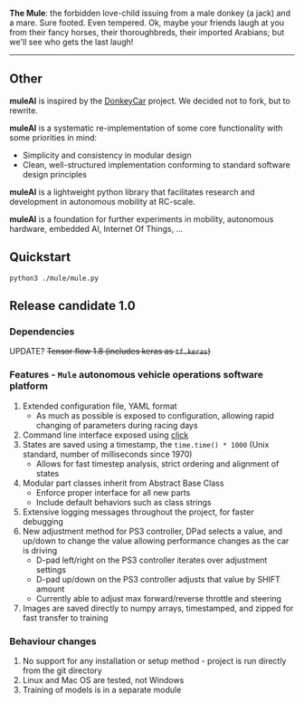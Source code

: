 **The Mule**: the forbidden love-child issuing from a male donkey (a jack) and a mare. Sure footed. Even tempered. Ok, maybe your friends laugh at you from their fancy horses, their thoroughbreds, their imported Arabians; but we'll see who gets the last laugh!

---

## Other
**muleAI** is inspired by the [DonkeyCar](http://www.donkeycar.com/) project. We decided not to fork, but to rewrite.

**muleAI** is a systematic re-implementation of some core functionality with some priorities in mind:
* Simplicity and consistency in modular design
* Clean, well-structured implementation conforming to standard software design principles

**muleAI** is a lightweight python library that facilitates research and development in autonomous mobility at RC-scale.

**muleAI** is a foundation for further experiments in mobility, autonomous hardware, embedded AI, Internet Of Things, ...

## Quickstart
`python3 ./mule/mule.py`

## Release candidate 1.0

### Dependencies
UPDATE? ~~Tensor flow 1.8 (includes keras as `tf.keras`)~~

### Features - `Mule` autonomous vehicle operations software platform
1. Extended configuration file, YAML format
   * As much as possible is exposed to configuration, allowing rapid changing of parameters during racing days
1. Command line interface exposed using [click](http://click.pocoo.org/5/)
1. States are saved using a timestamp, the `time.time() * 1000` (Unix standard, number of milliseconds since 1970)
   * Allows for fast timestep analysis, strict ordering and alignment of states
1. Modular part classes inherit from Abstract Base Class
   * Enforce proper interface for all new parts
   * Include default behaviors such as class strings
1. Extensive logging messages throughout the project, for faster debugging
1. New adjustment method for PS3 controller, DPad selects a value, and up/down to change the value allowing performance changes as the car is driving
   * D-pad left/right on the PS3 controller iterates over adjustment settings
   * D-pad up/down on the PS3 controller adjusts that value by SHIFT amount
   * Currently able to adjust max forward/reverse throttle and steering
1. Images are saved directly to numpy arrays, timestamped, and zipped for fast transfer to training

### Behaviour changes
1. No support for any installation or setup method - project is run directly from the git directory
1. Linux and Mac OS are tested, not Windows
1. Training of models is in a separate module


